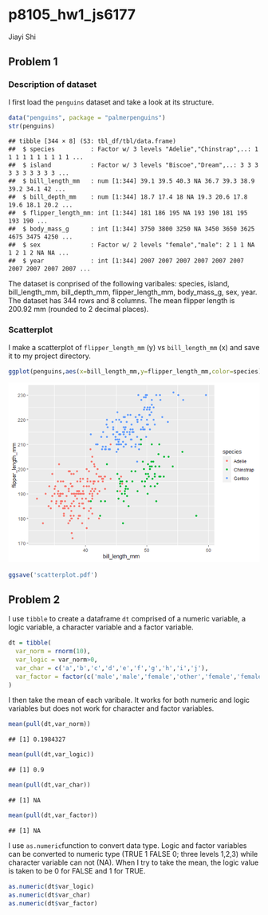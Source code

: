 p8105_hw1_js6177
================
Jiayi Shi

## Problem 1

### Description of dataset

I first load the `penguins` dataset and take a look at its structure.

``` r
data("penguins", package = "palmerpenguins")
str(penguins)
```

    ## tibble [344 × 8] (S3: tbl_df/tbl/data.frame)
    ##  $ species          : Factor w/ 3 levels "Adelie","Chinstrap",..: 1 1 1 1 1 1 1 1 1 1 ...
    ##  $ island           : Factor w/ 3 levels "Biscoe","Dream",..: 3 3 3 3 3 3 3 3 3 3 ...
    ##  $ bill_length_mm   : num [1:344] 39.1 39.5 40.3 NA 36.7 39.3 38.9 39.2 34.1 42 ...
    ##  $ bill_depth_mm    : num [1:344] 18.7 17.4 18 NA 19.3 20.6 17.8 19.6 18.1 20.2 ...
    ##  $ flipper_length_mm: int [1:344] 181 186 195 NA 193 190 181 195 193 190 ...
    ##  $ body_mass_g      : int [1:344] 3750 3800 3250 NA 3450 3650 3625 4675 3475 4250 ...
    ##  $ sex              : Factor w/ 2 levels "female","male": 2 1 1 NA 1 2 1 2 NA NA ...
    ##  $ year             : int [1:344] 2007 2007 2007 2007 2007 2007 2007 2007 2007 2007 ...

The dataset is conprised of the following varibales: species, island,
bill_length_mm, bill_depth_mm, flipper_length_mm, body_mass_g, sex,
year. The dataset has 344 rows and 8 columns. The mean flipper length is
200.92 mm (rounded to 2 decimal places).

### Scatterplot

I make a scatterplot of `flipper_length_mm` (y) vs `bill_length_mm` (x)
and save it to my project directory.

``` r
ggplot(penguins,aes(x=bill_length_mm,y=flipper_length_mm,color=species))+geom_point()
```

![](p8105_hw1_js6177_files/figure-gfm/unnamed-chunk-3-1.png)<!-- -->

``` r
ggsave('scatterplot.pdf')
```

## Problem 2

I use `tibble` to create a dataframe `dt` comprised of a numeric
variable, a logic variable, a character variable and a factor variable.

``` r
dt = tibble(
  var_norm = rnorm(10),
  var_logic = var_norm>0,
  var_char = c('a','b','c','d','e','f','g','h','i','j'),
  var_factor = factor(c('male','male','female','other','female','female','male','male','other','other'))
)
```

I then take the mean of each varibale. It works for both numeric and
logic variables but does not work for character and factor variables.

``` r
mean(pull(dt,var_norm))
```

    ## [1] 0.1984327

``` r
mean(pull(dt,var_logic))
```

    ## [1] 0.9

``` r
mean(pull(dt,var_char))
```

    ## [1] NA

``` r
mean(pull(dt,var_factor))
```

    ## [1] NA

I use `as.numeric`function to convert data type. Logic and factor
variables can be converted to numeric type (TRUE 1 FALSE 0; three levels
1,2,3) while character variable can not (NA). When I try to take the
mean, the logic value is taken to be 0 for FALSE and 1 for TRUE.

``` r
as.numeric(dt$var_logic)
as.numeric(dt$var_char)
as.numeric(dt$var_factor)
```
